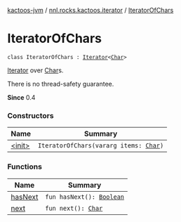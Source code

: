 [kactoos-jvm](../../index.md) / [nnl.rocks.kactoos.iterator](../index.md) / [IteratorOfChars](./index.md)

# IteratorOfChars

`class IteratorOfChars : `[`Iterator`](https://kotlinlang.org/api/latest/jvm/stdlib/kotlin.collections/-iterator/index.html)`<`[`Char`](https://kotlinlang.org/api/latest/jvm/stdlib/kotlin/-char/index.html)`>`

[Iterator](https://kotlinlang.org/api/latest/jvm/stdlib/kotlin.collections/-iterator/index.html) over [Char](https://kotlinlang.org/api/latest/jvm/stdlib/kotlin/-char/index.html)s.

There is no thread-safety guarantee.

**Since**
0.4

### Constructors

| Name | Summary |
|---|---|
| [&lt;init&gt;](-init-.md) | `IteratorOfChars(vararg items: `[`Char`](https://kotlinlang.org/api/latest/jvm/stdlib/kotlin/-char/index.html)`)` |

### Functions

| Name | Summary |
|---|---|
| [hasNext](has-next.md) | `fun hasNext(): `[`Boolean`](https://kotlinlang.org/api/latest/jvm/stdlib/kotlin/-boolean/index.html) |
| [next](next.md) | `fun next(): `[`Char`](https://kotlinlang.org/api/latest/jvm/stdlib/kotlin/-char/index.html) |
